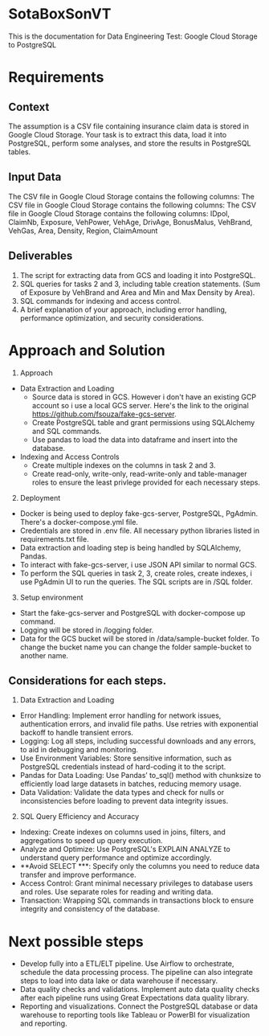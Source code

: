 # SotaBoxSonVT
This is the documentation for Data Engineering Test: Google Cloud Storage to PostgreSQL

# Requirements

## Context
The assumption is a CSV file containing insurance claim data is stored in Google Cloud Storage. Your task is to extract this data, load it into PostgreSQL, perform some analyses, and store the results in PostgreSQL tables.

## Input Data
The CSV file in Google Cloud Storage contains the following columns: The CSV file in Google Cloud Storage contains the following columns: The CSV file in Google Cloud Storage contains the following columns: IDpol, ClaimNb, Exposure, VehPower, VehAge, DrivAge, BonusMalus, VehBrand, VehGas, Area, Density, Region, ClaimAmount

## Deliverables
1. The script for extracting data from GCS and loading it into PostgreSQL.
2. SQL queries for tasks 2 and 3, including table creation statements. (Sum of Exposure by VehBrand and Area and Min and Max Density by Area).
3. SQL commands for indexing and access control.
4. A brief explanation of your approach, including error handling, performance optimization, and security considerations.

# Approach and Solution
1. Approach
- Data Extraction and Loading
  - Source data is stored in GCS. However i don't have an existing GCP account so i use a local GCS server. Here's the link to the original https://github.com/fsouza/fake-gcs-server.
  - Create PostgreSQL table and grant permissions using SQLAlchemy and SQL commands.
  - Use pandas to load the data into dataframe and insert into the database.
- Indexing and Access Controls
  - Create multiple indexes on the columns in task 2 and 3. 
  - Create read-only, write-only, read-write-only and table-manager roles to ensure the least privlege provided for each necessary steps.

2. Deployment
- Docker is being used to deploy fake-gcs-server, PostgreSQL, PgAdmin. There's a docker-compose.yml file.
- Credentials are stored in .env file. All necessary python libraries listed in requirements.txt file.
- Data extraction and loading step is being handled by SQLAlchemy, Pandas.
- To interact with fake-gcs-server, i use JSON API similar to normal GCS.
- To perform the SQL queries in task 2, 3, create roles, create indexes, i use PgAdmin UI to run the queries. The SQL scripts are in /SQL folder.

3. Setup environment
- Start the fake-gcs-server and PostgreSQL with docker-compose up command.
- Logging will be stored in /logging folder.
- Data for the GCS bucket will be stored in /data/sample-bucket folder. To change the bucket name you can change the folder sample-bucket to another name.

## Considerations for each steps.
1. Data Extraction and Loading
- Error Handling: Implement error handling for network issues, authentication errors, and invalid file paths. Use retries with exponential backoff to handle transient errors. 
- Logging: Log all steps, including successful downloads and any errors, to aid in debugging and monitoring.
- Use Environment Variables: Store sensitive information, such as PostgreSQL credentials instead of hard-coding it to the script.
- Pandas for Data Loading: Use Pandas’ to_sql() method with chunksize to efficiently load large datasets in batches, reducing memory usage.
- Data Validation: Validate the data types and check for nulls or inconsistencies before loading to prevent data integrity issues.

2. SQL Query Efficiency and Accuracy
- Indexing: Create indexes on columns used in joins, filters, and aggregations to speed up query execution.
- Analyze and Optimize: Use PostgreSQL's EXPLAIN ANALYZE to understand query performance and optimize accordingly.
- **Avoid SELECT ***: Specify only the columns you need to reduce data transfer and improve performance.
- Access Control: Grant minimal necessary privileges to database users and roles. Use separate roles for reading and writing data.
- Transaction: Wrapping SQL commands in transactions block to ensure integrity and consistency of the database.

# Next possible steps
- Develop fully into a ETL/ELT pipeline. Use Airflow to orchestrate, schedule the data processing process. The pipeline can also integrate steps to load into data lake or data warehouse if necessary.
- Data quality checks and validations. Implement auto data quality checks after each pipeline runs using Great Expectations data quality library.
- Reporting and visualizations. Connect the PostgreSQL database or data warehouse to reporting tools like Tableau or PowerBI for visualization and reporting.